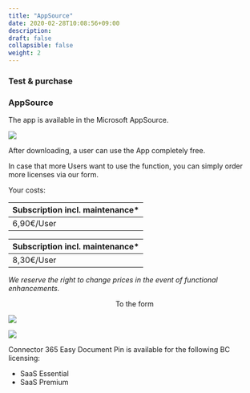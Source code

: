 ```yaml
---
title: "AppSource"
date: 2020-02-28T10:08:56+09:00
description: 
draft: false
collapsible: false
weight: 2
---
```

### Test & purchase

### AppSource

The app is available in the Microsoft AppSource.

![](images/apps/senderappsource.PNG-ÄNDERN)

After downloading, a user can use the App completely free.

In case that more Users want to use the function, you can simply order more licenses via our form.

Your costs:

| Subscription incl. maintenance* |
|---------------------------------|
|6,90€/User                       |

| Subscription incl. maintenance* |
|---------------------------------|
|8,30€/User                       |

*We reserve the right to change prices in the event of functional enhancements.*

<p style="text-align: center;">
To the form
</p>

[<img src="/images/apps/Forms_easy.png">](https://forms.office.com/r/b3qD0jr8jf)

![](images/apps/senderforms_removed.PNG)
 
Connector 365 Easy Document Pin is available for the following BC licensing:

- SaaS Essential
- SaaS Premium


